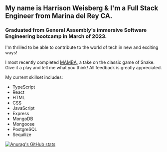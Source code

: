 ## My name is Harrison Weisberg & I'm a Full Stack Engineer from Marina del Rey CA. 
### Graduated from General Assembly's immersive Software Engineering bootcamp in March of 2023. 

I'm thrilled to be able to contribute to the world of tech in new and exciting ways!

I most recently completed [MAMBA](https://harrison-snake.netlify.app/), a take on the classic game of Snake. Give it a play and tell me what you think! All feedback is greatly appreciated. 

My current skillset includes: 
- TypeScript
- React
- HTML
- CSS
- JavaScript
- Express
- MongoDB
- Mongoose
- PostgreSQL
- Sequilize

[![Anurag's GitHub stats](https://github-readme-stats.vercel.app/api?username=hpweisberg&count_private=true&show_icons=true&theme=radical)](https://github.com/hpweisberg/github-readme-stats)

<!--
**hpweisberg/hpweisberg** is a ✨ _special_ ✨ repository because its `README.md` (this file) appears on your GitHub profile.

Here are some ideas to get you started:

- 🔭 I’m currently working on ... 
- 🌱 I’m currently learning ...
- 👯 I’m looking to collaborate on ...
- 🤔 I’m looking for help with ...
- 💬 Ask me about ...
- 📫 How to reach me: ...
- 😄 Pronouns: ...
- ⚡ Fun fact: ...
-->
